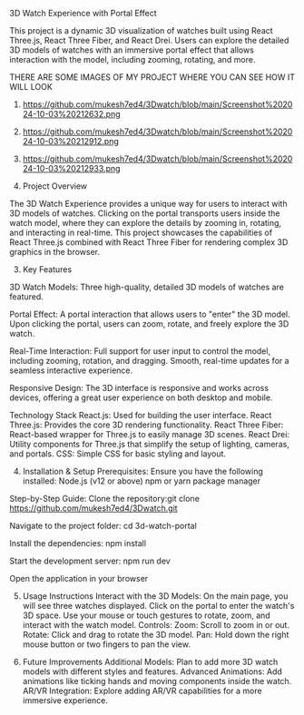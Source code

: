 3D Watch Experience with Portal Effect


This project is a dynamic 3D visualization of watches built using React Three.js, 
React Three Fiber, and React Drei.
Users can explore the detailed 3D models of watches with an immersive portal
effect that allows interaction with the model, including zooming, rotating, and more.



THERE ARE SOME IMAGES OF MY PROJECT WHERE YOU CAN SEE HOW IT WILL LOOK 

1. https://github.com/mukesh7ed4/3Dwatch/blob/main/Screenshot%202024-10-03%20212632.png
2. https://github.com/mukesh7ed4/3Dwatch/blob/main/Screenshot%202024-10-03%20212912.png
3. https://github.com/mukesh7ed4/3Dwatch/blob/main/Screenshot%202024-10-03%20212933.png


1. Project Overview
   
The 3D Watch Experience provides a unique way for users to interact with 3D models of watches.
 Clicking on the portal transports users inside the watch model,
 where they can explore the details by zooming in, rotating, and interacting in real-time.
 This project showcases the capabilities of React Three.js combined with React Three Fiber for rendering complex 3D graphics in the browser.

3. Key Features

3D Watch Models:
Three high-quality, detailed 3D models of watches are featured.

Portal Effect:
A portal interaction that allows users to "enter" the 3D model.
Upon clicking the portal, users can zoom, rotate, and freely explore the 3D watch.

Real-Time Interaction:
Full support for user input to control the model, including zooming, rotation, and dragging.
Smooth, real-time updates for a seamless interactive experience.

Responsive Design:
The 3D interface is responsive and works across devices, offering a great user experience on both desktop and mobile.


Technology Stack
React.js: Used for building the user interface.
React Three.js: Provides the core 3D rendering functionality.
React Three Fiber: React-based wrapper for Three.js to easily manage 3D scenes.
React Drei: Utility components for Three.js that simplify the setup of lighting, cameras, and portals.
CSS: Simple CSS for basic styling and layout.


4. Installation & Setup
Prerequisites:
Ensure you have the following installed:
Node.js (v12 or above)
npm or yarn package manager

Step-by-Step Guide:
Clone the repository:git clone https://github.com/mukesh7ed4/3Dwatch.git

Navigate to the project folder:
cd 3d-watch-portal

Install the dependencies:
npm install

Start the development server:
npm run dev

Open the application in your browser


5. Usage Instructions
Interact with the 3D Models:
On the main page, you will see three watches displayed.
Click on the portal to enter the watch's 3D space.
Use your mouse or touch gestures to rotate, zoom, and interact with the watch model.
Controls:
Zoom: Scroll to zoom in or out.
Rotate: Click and drag to rotate the 3D model.
Pan: Hold down the right mouse button or two fingers to pan the view.

6. Future Improvements
Additional Models: Plan to add more 3D watch models with different styles and features.
Advanced Animations: Add animations like ticking hands and moving components inside the watch.
AR/VR Integration: Explore adding AR/VR capabilities for a more immersive experience.






